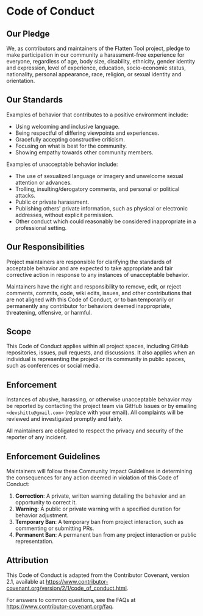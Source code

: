 # Code of Conduct

## Our Pledge

We, as contributors and maintainers of the Flatten Tool project, pledge to make participation in our community a harassment-free experience for everyone, regardless of age, body size, disability, ethnicity, gender identity and expression, level of experience, education, socio-economic status, nationality, personal appearance, race, religion, or sexual identity and orientation.

## Our Standards

Examples of behavior that contributes to a positive environment include:

- Using welcoming and inclusive language.
- Being respectful of differing viewpoints and experiences.
- Gracefully accepting constructive criticism.
- Focusing on what is best for the community.
- Showing empathy towards other community members.

Examples of unacceptable behavior include:

- The use of sexualized language or imagery and unwelcome sexual attention or advances.
- Trolling, insulting/derogatory comments, and personal or political attacks.
- Public or private harassment.
- Publishing others' private information, such as physical or electronic addresses, without explicit permission.
- Other conduct which could reasonably be considered inappropriate in a professional setting.

## Our Responsibilities

Project maintainers are responsible for clarifying the standards of acceptable behavior and are expected to take appropriate and fair corrective action in response to any instances of unacceptable behavior.

Maintainers have the right and responsibility to remove, edit, or reject comments, commits, code, wiki edits, issues, and other contributions that are not aligned with this Code of Conduct, or to ban temporarily or permanently any contributor for behaviors deemed inappropriate, threatening, offensive, or harmful.

## Scope

This Code of Conduct applies within all project spaces, including GitHub repositories, issues, pull requests, and discussions. It also applies when an individual is representing the project or its community in public spaces, such as conferences or social media.

## Enforcement

Instances of abusive, harassing, or otherwise unacceptable behavior may be reported by contacting the project team via GitHub Issues or by emailing `<devshittu@gmail.com>` (replace with your email). All complaints will be reviewed and investigated promptly and fairly.

All maintainers are obligated to respect the privacy and security of the reporter of any incident.

## Enforcement Guidelines

Maintainers will follow these Community Impact Guidelines in determining the consequences for any action deemed in violation of this Code of Conduct:

1. **Correction**: A private, written warning detailing the behavior and an opportunity to correct it.
2. **Warning**: A public or private warning with a specified duration for behavior adjustment.
3. **Temporary Ban**: A temporary ban from project interaction, such as commenting or submitting PRs.
4. **Permanent Ban**: A permanent ban from any project interaction or public representation.

## Attribution

This Code of Conduct is adapted from the Contributor Covenant, version 2.1, available at https://www.contributor-covenant.org/version/2/1/code_of_conduct.html.

For answers to common questions, see the FAQs at https://www.contributor-covenant.org/faq.
